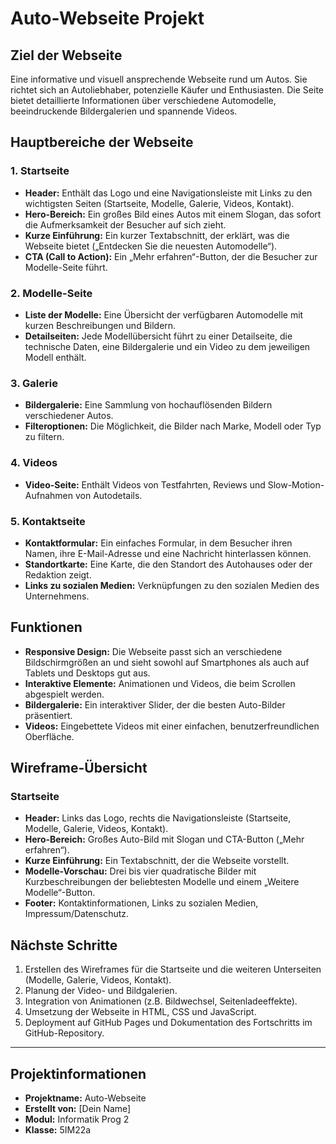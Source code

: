 # Auto-Webseite Projekt

## Ziel der Webseite
Eine informative und visuell ansprechende Webseite rund um Autos. Sie richtet sich an Autoliebhaber, potenzielle Käufer und Enthusiasten. Die Seite bietet detaillierte Informationen über verschiedene Automodelle, beeindruckende Bildergalerien und spannende Videos.

## Hauptbereiche der Webseite

### 1. Startseite
- **Header:** Enthält das Logo und eine Navigationsleiste mit Links zu den wichtigsten Seiten (Startseite, Modelle, Galerie, Videos, Kontakt).
- **Hero-Bereich:** Ein großes Bild eines Autos mit einem Slogan, das sofort die Aufmerksamkeit der Besucher auf sich zieht.
- **Kurze Einführung:** Ein kurzer Textabschnitt, der erklärt, was die Webseite bietet („Entdecken Sie die neuesten Automodelle“).
- **CTA (Call to Action):** Ein „Mehr erfahren“-Button, der die Besucher zur Modelle-Seite führt.

### 2. Modelle-Seite
- **Liste der Modelle:** Eine Übersicht der verfügbaren Automodelle mit kurzen Beschreibungen und Bildern.
- **Detailseiten:** Jede Modellübersicht führt zu einer Detailseite, die technische Daten, eine Bildergalerie und ein Video zu dem jeweiligen Modell enthält.

### 3. Galerie
- **Bildergalerie:** Eine Sammlung von hochauflösenden Bildern verschiedener Autos.
- **Filteroptionen:** Die Möglichkeit, die Bilder nach Marke, Modell oder Typ zu filtern.

### 4. Videos
- **Video-Seite:** Enthält Videos von Testfahrten, Reviews und Slow-Motion-Aufnahmen von Autodetails.

### 5. Kontaktseite
- **Kontaktformular:** Ein einfaches Formular, in dem Besucher ihren Namen, ihre E-Mail-Adresse und eine Nachricht hinterlassen können.
- **Standortkarte:** Eine Karte, die den Standort des Autohauses oder der Redaktion zeigt.
- **Links zu sozialen Medien:** Verknüpfungen zu den sozialen Medien des Unternehmens.

## Funktionen
- **Responsive Design:** Die Webseite passt sich an verschiedene Bildschirmgrößen an und sieht sowohl auf Smartphones als auch auf Tablets und Desktops gut aus.
- **Interaktive Elemente:** Animationen und Videos, die beim Scrollen abgespielt werden.
- **Bildergalerie:** Ein interaktiver Slider, der die besten Auto-Bilder präsentiert.
- **Videos:** Eingebettete Videos mit einer einfachen, benutzerfreundlichen Oberfläche.

## Wireframe-Übersicht

### Startseite
- **Header:** Links das Logo, rechts die Navigationsleiste (Startseite, Modelle, Galerie, Videos, Kontakt).
- **Hero-Bereich:** Großes Auto-Bild mit Slogan und CTA-Button („Mehr erfahren“).
- **Kurze Einführung:** Ein Textabschnitt, der die Webseite vorstellt.
- **Modelle-Vorschau:** Drei bis vier quadratische Bilder mit Kurzbeschreibungen der beliebtesten Modelle und einem „Weitere Modelle“-Button.
- **Footer:** Kontaktinformationen, Links zu sozialen Medien, Impressum/Datenschutz.

## Nächste Schritte
1. Erstellen des Wireframes für die Startseite und die weiteren Unterseiten (Modelle, Galerie, Videos, Kontakt).
2. Planung der Video- und Bildgalerien.
3. Integration von Animationen (z.B. Bildwechsel, Seitenladeeffekte).
4. Umsetzung der Webseite in HTML, CSS und JavaScript.
5. Deployment auf GitHub Pages und Dokumentation des Fortschritts im GitHub-Repository.

---

## Projektinformationen
- **Projektname:** Auto-Webseite
- **Erstellt von:** [Dein Name]
- **Modul:** Informatik Prog 2
- **Klasse:** 5IM22a
#
